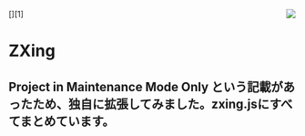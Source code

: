 [<img align="right" src="https://raw.github.com/wiki/zxing/zxing/zxing-logo.png"/>][1]

# ZXing

## Project in Maintenance Mode Only という記載があったため、独自に拡張してみました。zxing.jsにすべてまとめています。

